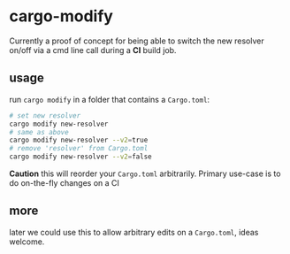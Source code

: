 # cargo-modify

Currently a proof of concept for being able to switch the new resolver on/off via a cmd line call during a **CI** build job.

## usage

run `cargo modify` in a folder that contains a `Cargo.toml`:

```sh
# set new resolver
cargo modify new-resolver
# same as above
cargo modify new-resolver --v2=true
# remove 'resolver' from Cargo.toml
cargo modify new-resolver --v2=false
```

**Caution** this will reorder your `Cargo.toml` arbitrarily. Primary use-case is to do on-the-fly changes on a CI

## more

later we could use this to allow arbitrary edits on a `Cargo.toml`, ideas welcome.